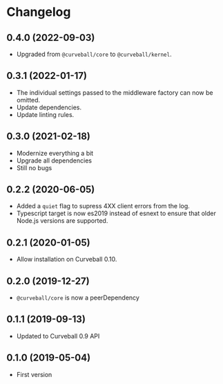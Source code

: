 Changelog
=========

0.4.0 (2022-09-03)
------------------

* Upgraded from `@curveball/core` to `@curveball/kernel`.


0.3.1 (2022-01-17)
------------------

* The individual settings passed to the middleware factory can now be omitted.
* Update dependencies.
* Update linting rules.

0.3.0 (2021-02-18)
------------------

* Modernize everything a bit
* Upgrade all dependencies
* Still no bugs


0.2.2 (2020-06-05)
------------------

* Added a `quiet` flag to supress 4XX client errors from the log.
* Typescript target is now es2019 instead of esnext to ensure that older
  Node.js versions are supported.


0.2.1 (2020-01-05)
------------------

* Allow installation on Curveball 0.10.


0.2.0 (2019-12-27)
------------------

* `@curveball/core` is now a peerDependency


0.1.1 (2019-09-13)
-----------------

* Updated to Curveball 0.9 API


0.1.0 (2019-05-04)
------------------

* First version
